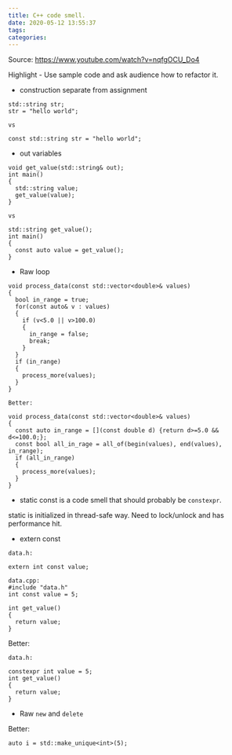 ```yaml
---
title: C++ code smell.
date: 2020-05-12 13:55:37
tags:
categories:
---
```


Source: https://www.youtube.com/watch?v=nqfgOCU_Do4

Highlight - Use sample code and ask audience how to refactor it.

- construction separate from assignment

```
std::string str;
str = "hello world";

vs

const std::string str = "hello world";
```

- out variables

```
void get_value(std::string& out);
int main()
{
  std::string value;
  get_value(value);
}

vs

std::string get_value();
int main()
{
  const auto value = get_value();
}

```

- Raw loop

```
void process_data(const std::vector<double>& values)
{
  bool in_range = true;
  for(const auto& v : values)
  {
    if (v<5.0 || v>100.0)
    {
      in_range = false;
      break;
    }
  }
  if (in_range)
  {
    process_more(values);
  }
}

Better:

void process_data(const std::vector<double>& values)
{
  const auto in_range = [](const double d) {return d>=5.0 && d<=100.0;};
  const bool all_in_rage = all_of(begin(values), end(values), in_range);
  if (all_in_range)
  {
    process_more(values);
  }
}
```

- static const is a code smell that should probably be `constexpr`.

static is initialized in thread-safe way. Need to lock/unlock and has performance hit.

- extern const

```
data.h:

extern int const value;

data.cpp:
#include "data.h"
int const value = 5;

int get_value()
{
  return value;
}
```

Better:

```
data.h:

constexpr int value = 5;
int get_value()
{
  return value;
}
```

- Raw `new` and `delete`

Better:

```
auto i = std::make_unique<int>(5);
```
